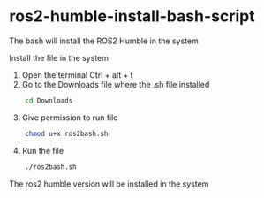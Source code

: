 # ros2-humble-install-bash-script
The bash will install the ROS2 Humble in the system 

Install the file in the system 

1. Open the terminal Ctrl + alt + t
2. Go to the Downloads file where the .sh file installed
```sh
    cd Downloads
```
3. Give permission to run file
```sh
    chmod u+x ros2bash.sh
```
4. Run the file
```sh
    ./ros2bash.sh
```
The ros2 humble version will be installed in the system 
